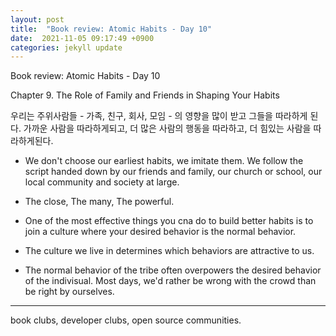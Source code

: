 ```yaml
---
layout: post
title:  "Book review: Atomic Habits - Day 10"
date:  2021-11-05 09:17:49 +0900 
categories: jekyll update
---
```


Book review: Atomic Habits - Day 10

Chapter 9. The Role of Family and Friends in Shaping Your Habits

우리는 주위사람들 - 가족, 친구, 회사, 모임 - 의 영향을 많이 받고 그들을 따라하게 된다. 가까운 사람을 따라하게되고, 더 많은 사람의 행동을 따라하고, 더 힘있는 사람을 따라하게된다.

* We don't choose our earliest habits, we imitate them. We follow the script handed down by our friends and family, our church or school, our local community and society at large.

* The close, The many, The powerful.

* One of the most effective things you cna do to build better habits is to join a culture where your desired behavior is the normal behavior.

* The culture we live in determines which behaviors are attractive to us.

* The normal behavior of the tribe often overpowers the desired behavior of the indivisual. Most days, we'd rather be wrong with the crowd than be right by ourselves.

----

book clubs, developer clubs, open source communities.
